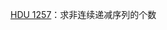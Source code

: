 [HDU 1257](https://github.com/Hapoa/Accepted/blob/master/03%20-%20%E8%B4%AA%E5%BF%83/001%20-%20HDU%201257.md)：求非连续递减序列的个数










